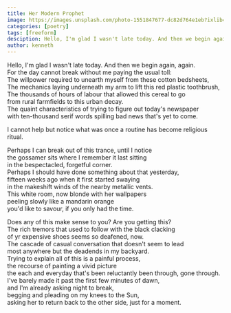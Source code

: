 ```yaml
---
title: Her Modern Prophet
image: https://images.unsplash.com/photo-1551847677-dc82d764e1eb?ixlib=rb-1.2.1&ixid=MnwxMjA3fDB8MHxwaG90by1wYWdlfHx8fGVufDB8fHx8&auto=format&fit=crop&w=2070&q=80
categories: [poetry]
tags: [freeform]
desciption: Hello, I'm glad I wasn't late today. And then we begin again, again.  
author: kenneth
---
```


Hello, I'm glad I wasn't late today. And then we begin again, again.  
For the day cannot break without me paying the usual toll:  
The willpower required to unearth myself from these cotton bedsheets,  
The mechanics laying underneath my arm to lift this red plastic toothbrush,  
The thousands of hours of labour that allowed this cereal to go  
from rural farmfields to this urban decay.  
The quaint characteristics of trying to figure out today's newspaper  
with ten-thousand serif words spilling bad news that's yet to come.

I cannot help but notice what was once a routine
has become religious ritual.

Perhaps I can break out of this trance, until I notice  
the gossamer sits where I remember it last sitting  
in the bespectacled, forgetful corner.  
Perhaps I should have done something about that yesterday,  
fifteen weeks ago when it first started swaying  
in the makeshift winds of the nearby metallic vents.  
This white room, now blonde with her wallpapers  
peeling slowly like a mandarin orange  
you'd like to savour, if you only had the time.

Does any of this make sense to you? Are you getting this?  
The rich tremors that used to follow with the black clacking  
of yr expensive shoes seems so deafened, now.  
The cascade of casual conversation that doesn't seem to lead  
most anywhere but the deadends in my backyard.  
Trying to explain all of this is a painful process,  
the recourse of painting a vivid picture  
the each and everyday that's been reluctantly been through, gone through.  
I've barely made it past the first few minutes of dawn,  
and I'm already asking night to break,  
begging and pleading on my knees to the Sun,  
asking her to return back to the other side, just for a moment.
